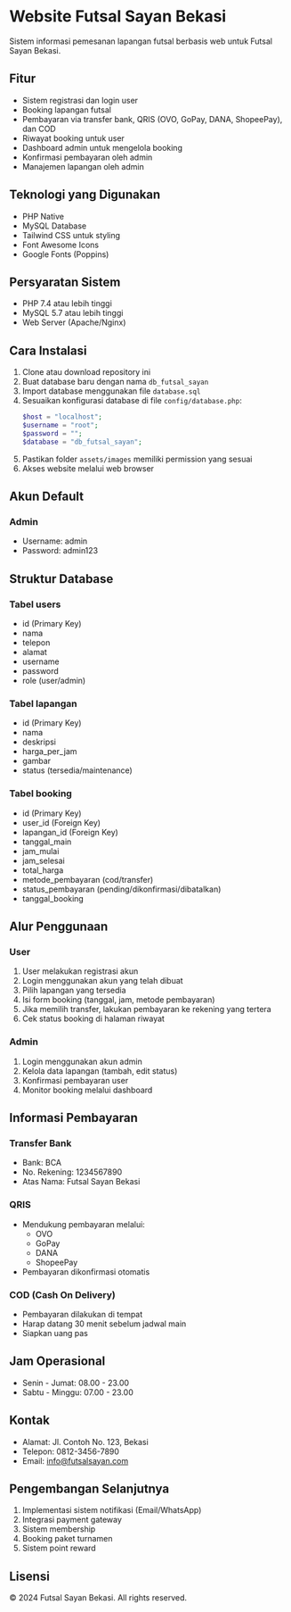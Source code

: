 # Website Futsal Sayan Bekasi

Sistem informasi pemesanan lapangan futsal berbasis web untuk Futsal Sayan Bekasi.

## Fitur

- Sistem registrasi dan login user
- Booking lapangan futsal
- Pembayaran via transfer bank, QRIS (OVO, GoPay, DANA, ShopeePay), dan COD
- Riwayat booking untuk user
- Dashboard admin untuk mengelola booking
- Konfirmasi pembayaran oleh admin
- Manajemen lapangan oleh admin

## Teknologi yang Digunakan

- PHP Native
- MySQL Database
- Tailwind CSS untuk styling
- Font Awesome Icons
- Google Fonts (Poppins)

## Persyaratan Sistem

- PHP 7.4 atau lebih tinggi
- MySQL 5.7 atau lebih tinggi
- Web Server (Apache/Nginx)

## Cara Instalasi

1. Clone atau download repository ini
2. Buat database baru dengan nama `db_futsal_sayan`
3. Import database menggunakan file `database.sql`
4. Sesuaikan konfigurasi database di file `config/database.php`:
   ```php
   $host = "localhost";
   $username = "root";
   $password = "";
   $database = "db_futsal_sayan";
   ```
5. Pastikan folder `assets/images` memiliki permission yang sesuai
6. Akses website melalui web browser

## Akun Default

### Admin
- Username: admin
- Password: admin123

## Struktur Database

### Tabel users
- id (Primary Key)
- nama
- telepon
- alamat
- username
- password
- role (user/admin)

### Tabel lapangan
- id (Primary Key)
- nama
- deskripsi
- harga_per_jam
- gambar
- status (tersedia/maintenance)

### Tabel booking
- id (Primary Key)
- user_id (Foreign Key)
- lapangan_id (Foreign Key)
- tanggal_main
- jam_mulai
- jam_selesai
- total_harga
- metode_pembayaran (cod/transfer)
- status_pembayaran (pending/dikonfirmasi/dibatalkan)
- tanggal_booking

## Alur Penggunaan

### User
1. User melakukan registrasi akun
2. Login menggunakan akun yang telah dibuat
3. Pilih lapangan yang tersedia
4. Isi form booking (tanggal, jam, metode pembayaran)
5. Jika memilih transfer, lakukan pembayaran ke rekening yang tertera
6. Cek status booking di halaman riwayat

### Admin
1. Login menggunakan akun admin
2. Kelola data lapangan (tambah, edit status)
3. Konfirmasi pembayaran user
4. Monitor booking melalui dashboard

## Informasi Pembayaran

### Transfer Bank
- Bank: BCA
- No. Rekening: 1234567890
- Atas Nama: Futsal Sayan Bekasi

### QRIS
- Mendukung pembayaran melalui:
  - OVO
  - GoPay
  - DANA
  - ShopeePay
- Pembayaran dikonfirmasi otomatis

### COD (Cash On Delivery)
- Pembayaran dilakukan di tempat
- Harap datang 30 menit sebelum jadwal main
- Siapkan uang pas

## Jam Operasional

- Senin - Jumat: 08.00 - 23.00
- Sabtu - Minggu: 07.00 - 23.00

## Kontak

- Alamat: Jl. Contoh No. 123, Bekasi
- Telepon: 0812-3456-7890
- Email: info@futsalsayan.com

## Pengembangan Selanjutnya

1. Implementasi sistem notifikasi (Email/WhatsApp)
2. Integrasi payment gateway
3. Sistem membership
4. Booking paket turnamen
5. Sistem point reward

## Lisensi

© 2024 Futsal Sayan Bekasi. All rights reserved.
